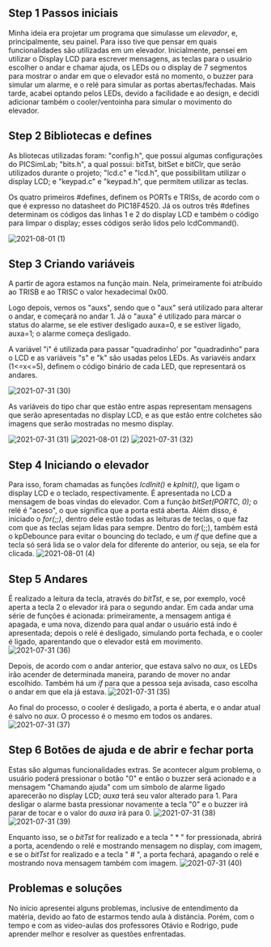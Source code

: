 
## Step 1 Passos iniciais

Minha ideia era projetar um programa que simulasse um _elevador_, e, principalmente, seu painel. Para isso tive que pensar em quais funcionalidades são utilizadas em um elevador. Inicialmente, pensei em utilizar o Display LCD para escrever mensagens, as teclas para o usuário escolher o andar e chamar ajuda, os LEDs ou o display de 7 segmentos para mostrar o andar em que o elevador está no momento, o buzzer para simular um alarme, e o relé para simular as portas abertas/fechadas. Mais tarde, acabei optando pelos LEDs, devido a facilidade e ao design, e decidi adicionar também o cooler/ventoinha para simular o movimento do elevador.

## Step 2 Bibliotecas e defines

As bliotecas utilizadas foram: "config.h", que possui algumas configurações do PICSimLab; "bits.h", a qual possui: bitTst, bitSet e bitClr, que serão utilizados durante o projeto; "lcd.c" e "lcd.h", que possibilitam utilizar o display LCD; e "keypad.c" e "keypad.h", que permitem utilizar as teclas. 

Os quatro primeiros #defines, definem os PORTs e TRISs, de acordo com o que é expresso no datasheet do PIC18F4520. Já os outros três #defines determinam os códigos das linhas 1 e 2 do display LCD e também o código para limpar o display; esses códigos serão lidos pelo lcdCommand().

![2021-08-01 (1)](https://user-images.githubusercontent.com/88052180/127773012-f07cca91-5099-4f6b-9e63-0aeef1c5e760.png)


## Step 3 Criando variáveis

A partir de agora estamos na função main. Nela, primeiramente foi atríbuido ao TRISB e ao TRISC o valor hexadecimal 0x00.

Logo depois, vemos os "auxs", sendo que o "aux" será utilizado para alterar o andar, e começará no andar 1. Já o "auxa" é utilizado para marcar o status do alarme, se ele estiver desligado auxa=0, e se estiver ligado, auxa=1; o alarme começa desligado.


A variável "i" é utilizada para passar "quadradinho' por "quadradinho" para o LCD e as variáveis "s" e "k" são usadas pelos LEDs.
As variavéis andarx (1<=x<=5), definem o código binário de cada LED, que representará os andares.

![2021-07-31 (30)](https://user-images.githubusercontent.com/88052180/127773298-66942fbb-af05-438e-8761-5f5302852333.png)

As variáveis do tipo char que estão entre aspas representam mensagens que serão apresentadas no display LCD, e as que estão entre colchetes são imagens que serão mostradas no mesmo display.

![2021-07-31 (31)](https://user-images.githubusercontent.com/88052180/127773871-a69faad4-5580-4371-8a2e-acd9c13efe39.png)
![2021-08-01 (2)](https://user-images.githubusercontent.com/88052180/127773989-86253ce6-2f77-4a24-883f-6a0ee9401680.png)
![2021-07-31 (32)](https://user-images.githubusercontent.com/88052180/127773995-bd0d7831-096f-4861-80fb-9ac02d73315b.png)


## Step 4 Iniciando o elevador

Para isso, foram chamadas as funções _lcdInit()_ e _kpInit()_, que ligam o display LCD e o teclado, respectivamente. É apresentada no LCD a mensagem de boas vindas do elevador. Com a função _bitSet(PORTC, 0);_ o relé é "aceso", o que significa que a porta está aberta. Além disso, é iniciado o _for(;;)_, dentro dele estão todas as leituras de teclas, o que faz com que as teclas sejam lidas para sempre. Dentro do for(;;), também está o kpDebounce para evitar o bouncing do teclado, e um _if_ que define que a tecla só será lida se o valor dela for diferente do anterior, ou seja, se ela for clicada.
![2021-08-01 (4)](https://user-images.githubusercontent.com/88052180/127774393-d5de5bca-c206-4587-a00d-e79be304c299.png)


## Step 5 Andares

É realizado a leitura da tecla, através do _bitTst_, e se, por exemplo, você aperta a tecla 2 o elevador irá para o segundo andar. Em cada andar uma série de funções é acionada: primeiramente, a mensagem antiga é apagada, e uma nova, dizendo para qual andar o usuário está indo é apresentada; depois o relé é desligado, simulando porta fechada, e o cooler é ligado, aparentando que o elevador está em movimento.
![2021-07-31 (36)](https://user-images.githubusercontent.com/88052180/127775410-bf288bd4-8fea-4974-a24c-fda8360b4196.png)


Depois, de acordo com o andar anterior, que estava salvo no _aux_, os LEDs irão acender de determinada maneira, parando de mover no andar escolhido. Também há um _if_ para que a pessoa seja avisada, caso escolha o andar em que ela já estava.
![2021-07-31 (35)](https://user-images.githubusercontent.com/88052180/127775325-7c9ba723-b8a4-4524-ab8c-36384307c55c.png)


Ao final do processo, o cooler é desligado, a porta é aberta, e o andar atual é salvo no _aux_. O processo é o mesmo em todos os andares.
![2021-07-31 (37)](https://user-images.githubusercontent.com/88052180/127775484-3fa5ab3f-4c30-4e71-b165-db821c642426.png)


## Step 6 Botões de ajuda e de abrir e fechar porta

Estas são algumas funcionalidades extras. Se acontecer algum problema, o usuário poderá pressionar o botão "0" e então o buzzer será acionado e a mensagem "Chamando ajuda" com um símbolo de alarme ligado aparecerão no display LCD; _auxa_ terá seu valor alterado para 1. Para desligar o alarme basta pressionar novamente a tecla "0" e o buzzer irá parar de tocar e o valor do _auxa_ irá para 0. 
![2021-07-31 (38)](https://user-images.githubusercontent.com/88052180/127775823-0efbf0af-c3dd-4e45-b7c8-2ddc0a92640c.png)
![2021-07-31 (39)](https://user-images.githubusercontent.com/88052180/127775906-825fbb2d-865e-4982-afde-c8c453e27e34.png)

Enquanto isso, se o _bitTst_ for realizado e a tecla " * " for pressionada, abrirá a porta, acendendo o relé e mostrando mensagem no display, com imagem, e se o _bitTst_ for realizado e a tecla " # ", a porta fechará, apagando o relé e mostrando nova mensagem também com imagem.
![2021-07-31 (40)](https://user-images.githubusercontent.com/88052180/127775965-9b859064-d811-435a-a9d6-c5faeacf1bfa.png)


## Problemas e soluções

No início apresentei alguns problemas, inclusive de entendimento da matéria, devido ao fato de estarmos tendo aula à distáncia. Porém, com o tempo e com as video-aulas dos professores Otávio e Rodrigo, pude aprender melhor e resolver as questões enfrentadas.


